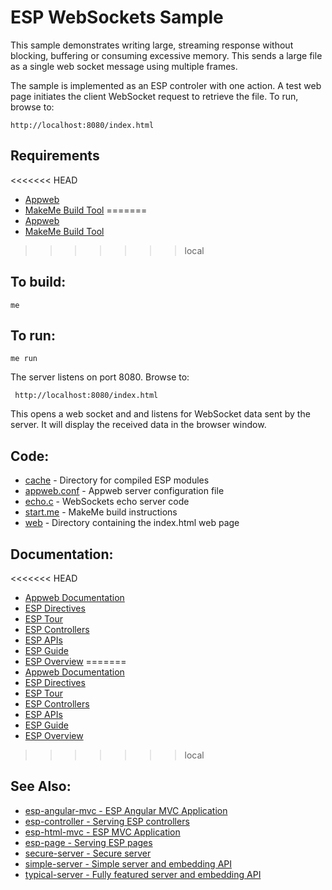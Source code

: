 ESP WebSockets Sample
===

This sample demonstrates writing large, streaming response without blocking, 
buffering or consuming excessive memory. This sends a large file as a single 
web socket message using multiple frames.

The sample is implemented as an ESP controler with one action. A test web 
page initiates the client WebSocket request to retrieve the file. To run, 
browse to:

    http://localhost:8080/index.html

Requirements
---

<<<<<<< HEAD
* [Appweb](https://embedthis.com/appweb/download.html)
* [MakeMe Build Tool](https://embedthis.com/makeme/download.html)
=======
* [Appweb](https://www.embedthis.com/appweb/download.html)
* [MakeMe Build Tool](https://www.embedthis.com/makeme/download.html)
>>>>>>> local

To build:
---
    me 

To run:
---
    me run

The server listens on port 8080. Browse to: 
 
     http://localhost:8080/index.html

This opens a web socket and and listens for WebSocket data sent by the server. 
It will display the received data in the browser window.

Code:
---
* [cache](cache) - Directory for compiled ESP modules
* [appweb.conf](appweb.conf) - Appweb server configuration file
* [echo.c](echo.c) - WebSockets echo server code
* [start.me](start.me) - MakeMe build instructions
* [web](web) - Directory containing the index.html web page

Documentation:
---
<<<<<<< HEAD
* [Appweb Documentation](https://embedthis.com/appweb/doc/index.html)
* [ESP Directives](https://embedthis.com/appweb/doc/users/dir/esp.html)
* [ESP Tour](https://embedthis.com/esp/doc/start/tour.html)
* [ESP Controllers](https://embedthis.com/esp/doc/users/controllers.html)
* [ESP APIs](https://embedthis.com/esp/doc/ref/native.html)
* [ESP Guide](https://embedthis.com/esp/doc/users/index.html)
* [ESP Overview](https://embedthis.com/esp/doc/index.html)
=======
* [Appweb Documentation](https://www.embedthis.com/appweb/doc/index.html)
* [ESP Directives](https://www.embedthis.com/appweb/doc/users/dir/esp.html)
* [ESP Tour](https://www.embedthis.com/esp/doc/start/tour.html)
* [ESP Controllers](https://www.embedthis.com/esp/doc/users/controllers.html)
* [ESP APIs](https://www.embedthis.com/esp/doc/ref/native.html)
* [ESP Guide](https://www.embedthis.com/esp/doc/users/index.html)
* [ESP Overview](https://www.embedthis.com/esp/doc/index.html)
>>>>>>> local

See Also:
---
* [esp-angular-mvc - ESP Angular MVC Application](../esp-angular-mvc/README.md)
* [esp-controller - Serving ESP controllers](../esp-controller/README.md)
* [esp-html-mvc - ESP MVC Application](../esp-html-mvc/README.md)
* [esp-page - Serving ESP pages](../esp-page/README.md)
* [secure-server - Secure server](../secure-server/README.md)
* [simple-server - Simple server and embedding API](../simple-server/README.md)
* [typical-server - Fully featured server and embedding API](../typical-server/README.md)
